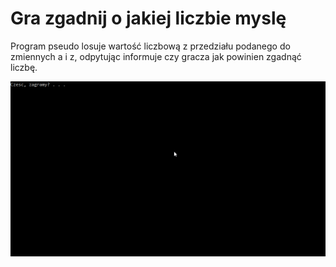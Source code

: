 # Gra zgadnij o jakiej liczbie myslę
Program pseudo losuje wartość liczbową z przedziału podanego do zmiennych a i z, odpytując informuje czy gracza jak powinien zgadnąć liczbę.

<img src="./animation.gif" href="" alt="gif animation"/>
